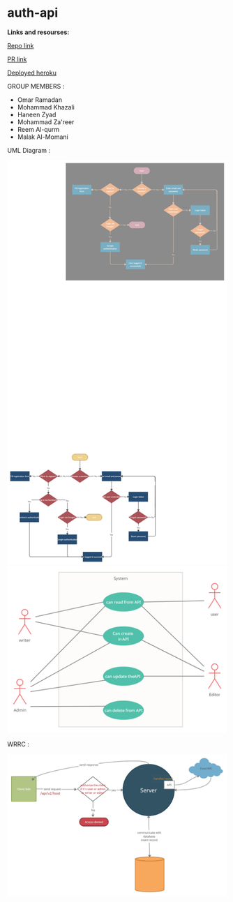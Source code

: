 # auth-api

**Links and resourses:**

[Repo link](https://github.com/malakMomani/auth-api)

[PR link](https://github.com/malakMomani/auth-api/pull/5)

[Deployed heroku](https://auth-server-malak.herokuapp.com/)

GROUP MEMBERS :

- Omar Ramadan
- Mohammad Khazali
- Haneen Zyad
- Mohammad Za'reer
- Reem Al-qurm
- Malak Al-Momani

UML Diagram :

![uml](google-auth.jpg)
![uml](uml-auth.jpg)

WRRC :

![wrrc](wrrc.jpg)
